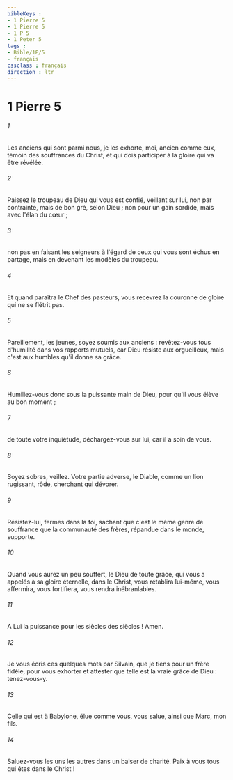```yaml
---
bibleKeys : 
- 1 Pierre 5
- 1 Pierre 5
- 1 P 5
- 1 Peter 5
tags : 
- Bible/1P/5
- français
cssclass : français
direction : ltr
---
```


# 1 Pierre 5

###### 1
Les anciens qui sont parmi nous, je les exhorte, moi, ancien comme eux, témoin des souffrances du Christ, et qui dois participer à la gloire qui va être révélée. 
###### 2
Paissez le troupeau de Dieu qui vous est confié, veillant sur lui, non par contrainte, mais de bon gré, selon Dieu ; non pour un gain sordide, mais avec l'élan du cœur ; 
###### 3
non pas en faisant les seigneurs à l'égard de ceux qui vous sont échus en partage, mais en devenant les modèles du troupeau. 
###### 4
Et quand paraîtra le Chef des pasteurs, vous recevrez la couronne de gloire qui ne se flétrit pas. 
###### 5
Pareillement, les jeunes, soyez soumis aux anciens : revêtez-vous tous d'humilité dans vos rapports mutuels, car Dieu résiste aux orgueilleux, mais c'est aux humbles qu'il donne sa grâce. 
###### 6
Humiliez-vous donc sous la puissante main de Dieu, pour qu'il vous élève au bon moment ; 
###### 7
de toute votre inquiétude, déchargez-vous sur lui, car il a soin de vous. 
###### 8
Soyez sobres, veillez. Votre partie adverse, le Diable, comme un lion rugissant, rôde, cherchant qui dévorer. 
###### 9
Résistez-lui, fermes dans la foi, sachant que c'est le même genre de souffrance que la communauté des frères, répandue dans le monde, supporte. 
###### 10
Quand vous aurez un peu souffert, le Dieu de toute grâce, qui vous a appelés à sa gloire éternelle, dans le Christ, vous rétablira lui-même, vous affermira, vous fortifiera, vous rendra inébranlables. 
###### 11
A Lui la puissance pour les siècles des siècles ! Amen. 
###### 12
Je vous écris ces quelques mots par Silvain, que je tiens pour un frère fidèle, pour vous exhorter et attester que telle est la vraie grâce de Dieu : tenez-vous-y. 
###### 13
Celle qui est à Babylone, élue comme vous, vous salue, ainsi que Marc, mon fils. 
###### 14
Saluez-vous les uns les autres dans un baiser de charité. Paix à vous tous qui êtes dans le Christ ! 
